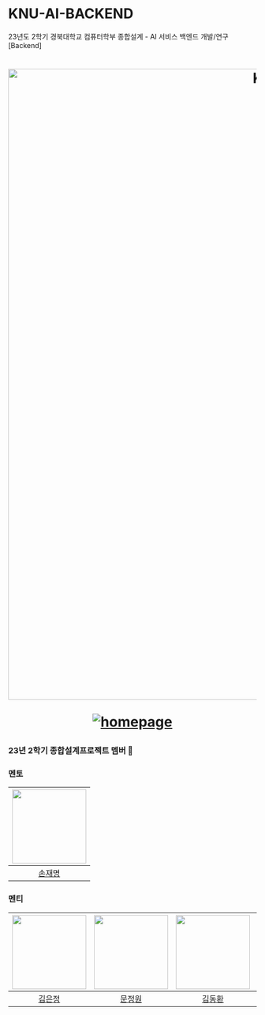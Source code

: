# KNU-AI-BACKEND
23년도 2학기 경북대학교 컴퓨터학부 종합설계 - AI 서비스 백엔드 개발/연구 [Backend]

<div align="center">

<h1>

<a href="https://www.knu.ac.kr/wbbs/wbbs/main/main.action">
 
<img width="1280" alt="KNU LOGO - rectangle" src="https://ipc.knu.ac.kr/theme/basic/img/logo_knu.png">

</a>

<a href="https://www.knu.ac.kr/wbbs/wbbs/main/main.action">

![homepage](https://img.shields.io/badge/homepage-www.knu.ac.kr-red?style=flat-square)

</a>

</h1>

</div>


<summary>

<h3>
23년 2학기 종합설계프로젝트 멤버 🛫
</h3>

</summary>

### 멘토 

| <img src="https://avatars.githubusercontent.com/u/64263207?v=4" width="150px" /> |
| :------------------------------------------------------------------------------: |
|                      [손재명](https://github.com/JaeMyeongSon)                      |

### 멘티 

| <img src="https://avatars.githubusercontent.com/u/94179998?v=4" width="150px" /> | <img src="https://avatars.githubusercontent.com/u/72001106?v=4" width="150px" /> | <img src="https://avatars.githubusercontent.com/u/23000498?v=4" width="150px" /> | <img src="https://avatars.githubusercontent.com/u/63745627?v=4" width="150px" /> |
| :------------------------------------------------------------------------------: | :------------------------------------------------------------------------------: | :------------------------------------------------------------------------------: | :------------------------------------------------------------------------------: |
|                      [김은정](https://github.com/ezzkimm)                      |                      [문정원](https://github.com/gaarden)                      |                      [김동환](https://github.com/gidskql6671)                      |                      [오영선](https://github.com/oyoungsun)                      |

<!-- 
| <img src="https://avatars.githubusercontent.com/u/94179998?v=4" width="150px" /> |
| :------------------------------------------------------------------------------: |
|                      [김은정](https://github.com/ezzkimm)                      |

| <img src="https://avatars.githubusercontent.com/u/72001106?v=4" width="150px" /> |
| :------------------------------------------------------------------------------: |
|                      [문정원](https://github.com/gaarden)                      |

| <img src="https://avatars.githubusercontent.com/u/23000498?v=4" width="150px" /> |
| :------------------------------------------------------------------------------: |
|                      [김동환](https://github.com/gidskql6671)                      |

| <img src="https://avatars.githubusercontent.com/u/63745627?v=4" width="150px" /> |
| :------------------------------------------------------------------------------: |
|                      [오영선](https://github.com/oyoungsun)                      |
-->
